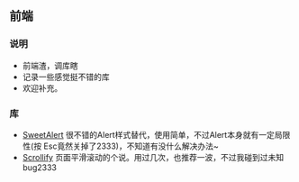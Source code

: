 ## 前端

### 说明

- 前端渣，调库瞎
- 记录一些感觉挺不错的库
- 欢迎补充。

### 库

- [SweetAlert](https://github.com/t4t5/sweetalert) 很不错的Alert样式替代，使用简单，不过Alert本身就有一定局限性(按 Esc竟然关掉了2333)，不知道有没什么解决办法~
- [Scrollify](https://github.com/lukehaas/Scrollify) 页面平滑滚动的个说。用过几次，也推荐一波，不过我碰到过未知bug2333